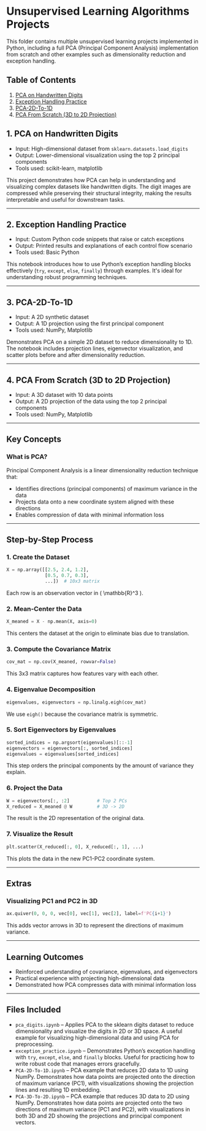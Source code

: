# Unsupervised Learning Algorithms Projects

This folder contains multiple unsupervised learning projects implemented in Python, including a full PCA (Principal Component Analysis) implementation from scratch and other examples such as dimensionality reduction and exception handling.

## Table of Contents
1. [PCA on Handwritten Digits](#pca-on-handwritten-digits)
2. [Exception Handling Practice](#exception-handling-practice)
3. [PCA-2D-To-1D](#pca-2d-to-1d)
4. [PCA From Scratch (3D to 2D Projection)](#1-pca-from-scratch-3d-to-2d-projection)

## 1. PCA on Handwritten Digits
- Input: High-dimensional dataset from `sklearn.datasets.load_digits`
- Output: Lower-dimensional visualization using the top 2 principal components
- Tools used: scikit-learn, matplotlib

This project demonstrates how PCA can help in understanding and visualizing complex datasets like handwritten digits. The digit images are compressed while preserving their structural integrity, making the results interpretable and useful for downstream tasks.

---

## 2. Exception Handling Practice
- Input: Custom Python code snippets that raise or catch exceptions
- Output: Printed results and explanations of each control flow scenario
- Tools used: Basic Python

This notebook introduces how to use Python’s exception handling blocks effectively (`try`, `except`, `else`, `finally`) through examples. It's ideal for understanding robust programming techniques.

---

## 3. PCA-2D-To-1D
- Input: A 2D synthetic dataset
- Output: A 1D projection using the first principal component
- Tools used: NumPy, Matplotlib

Demonstrates PCA on a simple 2D dataset to reduce dimensionality to 1D. The notebook includes projection lines, eigenvector visualization, and scatter plots before and after dimensionality reduction.

---

## 4. PCA From Scratch (3D to 2D Projection)
- Input: A 3D dataset with 10 data points
- Output: A 2D projection of the data using the top 2 principal components
- Tools used: NumPy, Matplotlib

---

## Key Concepts

### What is PCA?
Principal Component Analysis is a linear dimensionality reduction technique that:
- Identifies directions (principal components) of maximum variance in the data
- Projects data onto a new coordinate system aligned with these directions
- Enables compression of data with minimal information loss

---

## Step-by-Step Process

### 1. Create the Dataset
```python
X = np.array([[2.5, 2.4, 1.2],
              [0.5, 0.7, 0.3],
              ...])  # 10x3 matrix
```
Each row is an observation vector in \( \mathbb{R}^3 \).

### 2. Mean-Center the Data
```python
X_meaned = X - np.mean(X, axis=0)
```
This centers the dataset at the origin to eliminate bias due to translation.

### 3. Compute the Covariance Matrix
```python
cov_mat = np.cov(X_meaned, rowvar=False)
```
This 3x3 matrix captures how features vary with each other.

### 4. Eigenvalue Decomposition
```python
eigenvalues, eigenvectors = np.linalg.eigh(cov_mat)
```
We use `eigh()` because the covariance matrix is symmetric.

### 5. Sort Eigenvectors by Eigenvalues
```python
sorted_indices = np.argsort(eigenvalues)[::-1]
eigenvectors = eigenvectors[:, sorted_indices]
eigenvalues = eigenvalues[sorted_indices]
```
This step orders the principal components by the amount of variance they explain.

### 6. Project the Data
```python
W = eigenvectors[:, :2]          # Top 2 PCs
X_reduced = X_meaned @ W         # 3D -> 2D
```
The result is the 2D representation of the original data.

### 7. Visualize the Result
```python
plt.scatter(X_reduced[:, 0], X_reduced[:, 1], ...)
```
This plots the data in the new PC1-PC2 coordinate system.

---

## Extras

### Visualizing PC1 and PC2 in 3D
```python
ax.quiver(0, 0, 0, vec[0], vec[1], vec[2], label=f'PC{i+1}')
```
This adds vector arrows in 3D to represent the directions of maximum variance.

---

## Learning Outcomes
- Reinforced understanding of covariance, eigenvalues, and eigenvectors
- Practical experience with projecting high-dimensional data
- Demonstrated how PCA compresses data with minimal information loss

---

## Files Included
- `pca_digits.ipynb` – Applies PCA to the sklearn digits dataset to reduce dimensionality and visualize the digits in 2D or 3D space. A useful example for visualizing high-dimensional data and using PCA for preprocessing.
- `exception_practice.ipynb` – Demonstrates Python’s exception handling with `try`, `except`, `else`, and `finally` blocks. Useful for practicing how to write robust code that manages errors gracefully.
- `PCA-2D-To-1D.ipynb` – PCA example that reduces 2D data to 1D using NumPy. Demonstrates how data points are projected onto the direction of maximum variance (PC1), with visualizations showing the projection lines and resulting 1D embedding.
- `PCA-3D-To-2D.ipynb` – PCA example that reduces 3D data to 2D using NumPy. Demonstrates how data points are projected onto the two directions of maximum variance (PC1 and PC2), with visualizations in both 3D and 2D showing the projections and principal component vectors.
